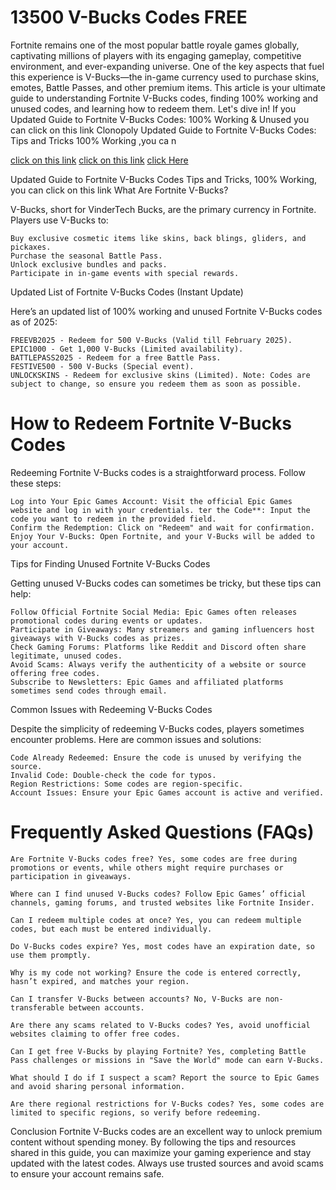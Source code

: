 # 13500 V-Bucks Codes FREE
Fortnite remains one of the most popular battle royale games globally, captivating millions of players with its engaging gameplay, competitive environment, and ever-expanding universe. One of the key aspects that fuel this experience is V-Bucks—the in-game currency used to purchase skins, emotes, Battle Passes, and other premium items. This article is your ultimate guide to understanding Fortnite V-Bucks codes, finding 100% working and unused codes, and learning how to redeem them. Let's dive in! If you Updated Guide to Fortnite V-Bucks Codes: 100% Working & Unused you can click on this link  Clonopoly Updated Guide to Fortnite V-Bucks Codes: Tips and Tricks 100% Working ,you ca n 

[click on this link](https://appbitly.com/kUDDv)
[click on this link](https://appbitly.com/kUDDv)
[click Here ](https://appbitly.com/kUDDv)

Updated Guide to Fortnite V-Bucks Codes Tips and Tricks, 100% Working, you can click on this link
What Are Fortnite V-Bucks?

V-Bucks, short for VinderTech Bucks, are the primary currency in Fortnite. Players use V-Bucks to:

    Buy exclusive cosmetic items like skins, back blings, gliders, and pickaxes.
    Purchase the seasonal Battle Pass.
    Unlock exclusive bundles and packs.
    Participate in in-game events with special rewards.

Updated List of Fortnite V-Bucks Codes (Instant Update)

Here’s an updated list of 100% working and unused Fortnite V-Bucks codes as of 2025:

    FREEVB2025 - Redeem for 500 V-Bucks (Valid till February 2025).
    EPIC1000 - Get 1,000 V-Bucks (Limited availability).
    BATTLEPASS2025 - Redeem for a free Battle Pass.
    FESTIVE500 - 500 V-Bucks (Special event).
    UNLOCKSKINS - Redeem for exclusive skins (Limited). Note: Codes are subject to change, so ensure you redeem them as soon as possible.

# How to Redeem Fortnite V-Bucks Codes

Redeeming Fortnite V-Bucks codes is a straightforward process. Follow these steps:

    Log into Your Epic Games Account: Visit the official Epic Games website and log in with your credentials. ter the Code**: Input the code you want to redeem in the provided field.
    Confirm the Redemption: Click on "Redeem" and wait for confirmation.
    Enjoy Your V-Bucks: Open Fortnite, and your V-Bucks will be added to your account.

Tips for Finding Unused Fortnite V-Bucks Codes

Getting unused V-Bucks codes can sometimes be tricky, but these tips can help:

    Follow Official Fortnite Social Media: Epic Games often releases promotional codes during events or updates.
    Participate in Giveaways: Many streamers and gaming influencers host giveaways with V-Bucks codes as prizes.
    Check Gaming Forums: Platforms like Reddit and Discord often share legitimate, unused codes.
    Avoid Scams: Always verify the authenticity of a website or source offering free codes.
    Subscribe to Newsletters: Epic Games and affiliated platforms sometimes send codes through email.

Common Issues with Redeeming V-Bucks Codes

Despite the simplicity of redeeming V-Bucks codes, players sometimes encounter problems. Here are common issues and solutions:

    Code Already Redeemed: Ensure the code is unused by verifying the source.
    Invalid Code: Double-check the code for typos.
    Region Restrictions: Some codes are region-specific.
    Account Issues: Ensure your Epic Games account is active and verified.


# Frequently Asked Questions (FAQs)

    Are Fortnite V-Bucks codes free? Yes, some codes are free during promotions or events, while others might require purchases or participation in giveaways.

    Where can I find unused V-Bucks codes? Follow Epic Games’ official channels, gaming forums, and trusted websites like Fortnite Insider.

    Can I redeem multiple codes at once? Yes, you can redeem multiple codes, but each must be entered individually.

    Do V-Bucks codes expire? Yes, most codes have an expiration date, so use them promptly.

    Why is my code not working? Ensure the code is entered correctly, hasn’t expired, and matches your region.

    Can I transfer V-Bucks between accounts? No, V-Bucks are non-transferable between accounts.

    Are there any scams related to V-Bucks codes? Yes, avoid unofficial websites claiming to offer free codes.

    Can I get free V-Bucks by playing Fortnite? Yes, completing Battle Pass challenges or missions in "Save the World" mode can earn V-Bucks.

    What should I do if I suspect a scam? Report the source to Epic Games and avoid sharing personal information.

    Are there regional restrictions for V-Bucks codes? Yes, some codes are limited to specific regions, so verify before redeeming.

Conclusion
Fortnite V-Bucks codes are an excellent way to unlock premium content without spending money. By following the tips and resources shared in this guide, you can maximize your gaming experience and stay updated with the latest codes. Always use trusted sources and avoid scams to ensure your account remains safe.
